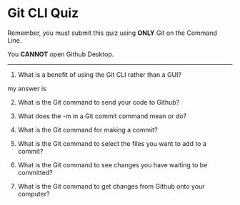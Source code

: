 # Git CLI Quiz

Remember, you must submit this quiz using __ONLY__ Git on the Command Line.

You __CANNOT__ open Github Desktop.

---

1. What is a benefit of using the Git CLI rather than a GUI?

<!-- 
1. It allows use more comfortably different computer systems
2. CLI has more capabilities
3. gives power of command line-->
my answer is

2. What is the Git command to send your code to Github?

<!-- git push -->

3. What does the -m in a Git commit command mean or do?

<!-- add message to the commit -->

4. What is the Git command for making a commit?

<!-- git commit-->

5. What is the Git command to select the files you want to add to a commit?

<!-- git add-->

6. What is the Git command to see changes you have waiting to be committed?

<!-- git status -->

7. What is the Git command to get changes from Github onto your computer?

<!-- git pull -->
